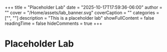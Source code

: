 +++
title = "Placeholder Lab"
date = "2025-10-17T17:59:36-06:00"
author = ""
cover = "/Home/assets/lab_banner.svg"
coverCaption = ""
categories = ["", ""]
description = "This is a placeholder lab"
showFullContent = false
readingTime = false
hideComments = true
+++

# Placeholder Lab